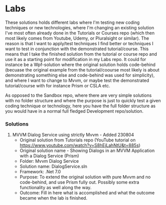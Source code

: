 # Labs

These solutions holds different labs where I'm testing new coding techniques or new technologies, where I'm changing an existing solution I've most often already done in the Tutorials or Courses repo (which then most likely comes from Youtube, Udemy, or Pluralsight or similar). The reason is that I want to apply/test techniques I find better or techniques I want to test in conjunction with the demonstrated tutorial/course. This means that I take the finished solution from the tutorial or course repo and use it as a starting point for modification in my Labs repo. It could for instance be a Wpf-solution where the original solution holds code-behind (becuase the original example from the tutorial/coourse most likely is about demonstrating something else and code-behind was used for simplicity), and where I want to change to Mvvm, or maybe test the demonstrated tutorial/course with for instance Prism or CSLA etc. 

As opposed to the Sandbox repo, where there are very simple solutions with no folder structure and where the purpose is just to quickly test a given coding technique or technology, here you have the full folder structure as you would have in a normal full fledged Development repo/solution. 

### Solutions

1. MVVM Dialog Service using strictly Mvvm - Added 230804 
	- Original solution from Tutorials repo (YouTube tutorial on https://www.youtube.com/watch?v=S8hEjLahNtU&t=885s)
	- Original solution name - Showing Dialogs in an MVVM Application with a Dialog Service (Prism)
	- Folder: Mvvm Dialog Service
	- Solution name: DialogService.sln
	- Framework: .Net 7.0
	- Purpose: To extend the original solution with pure Mvvm and no code-behind, and use Prism fully out. Possibly some extra functionality as well along the way.
 	- Outcome: Fill in here what is accomplished and what the outcome became when the lab is finished.

